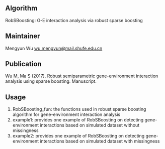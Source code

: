 Algorithm
-------
RobSBoosting: G-E interaction analysis via robust sparse boosting

Maintainer
-------
Mengyun Wu   <wu.mengyun@mail.shufe.edu.cn>


Publication
-------
Wu M, Ma S (2017). Robust semiparametric gene-environment interaction analysis using sparse boosting. Manuscript.


Usage
-------
1. RobSBoosting_fun: the functions used in robust sparse boosting algorithm for gene-environment interaction analysis
2. example1: provides one example of RobSBoosting on detecting gene-environment interactions based on simulated dataset without missingness
3. example2: provides one example of RobSBoosting on detecting gene-environment interactions based on simulated dataset with missingness